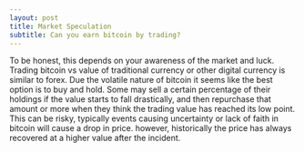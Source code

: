 ```yaml
---
layout: post
title: Market Speculation
subtitle: Can you earn bitcoin by trading?
---
```


To be honest, this depends on your awareness of the market and luck.  Trading bitcoin
vs value of traditional currency or other digital currency is similar to forex.
Due the volatile nature of bitcoin it seems like the best option is to buy and hold.
Some may sell a certain percentage of their holdings if the value starts to fall drastically, and then repurchase that
amount or more when they think the trading value has reached its low point.  This can be risky,
typically events causing uncertainty or lack of faith in bitcoin will cause a drop in price.
however, historically the price has always recovered at a higher value after the incident.
